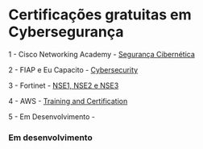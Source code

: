 <h1>Certificações gratuitas em Cybersegurança</h1>

<p>1 - Cisco Networking Academy - <a href="https://skillsforall.com/career-path/cybersecurity?userLang=pt-BR">Segurança Cibernética</a></p>
<p>2 - FIAP e Eu Capacito - <a href="https://eucapacito.com.br/curso-ec/cybersecurity">Cybersecurity</a></p>
<p>3 - Fortinet - <a href="https://training.fortinet.com/login/signup.php?">NSE1, NSE2 e NSE3</a></p>
<p>4 - AWS - <a href="https://explore.skillbuilder.aws/learn/signin">Training and Certification</a></p>
<p>5 - Em Desenvolvimento - <a href=""></a></p>

<h3>Em desenvolvimento</h3>


